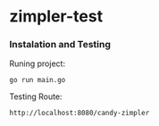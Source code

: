 # zimpler-test

### Instalation and Testing

Runing project:

```
go run main.go
```

Testing Route:

```
http://localhost:8080/candy-zimpler
```
